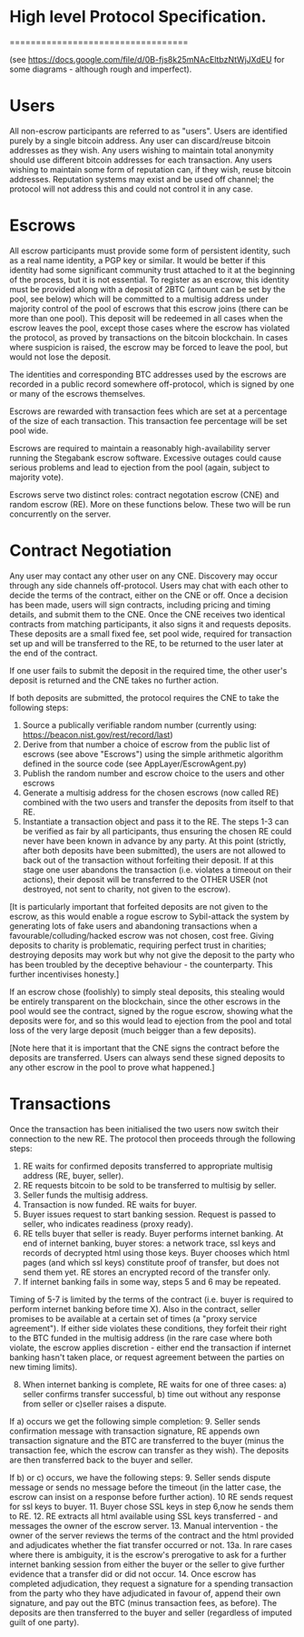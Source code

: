 High level Protocol Specification.
==================================
==================================

(see https://docs.google.com/file/d/0B-fjs8k25mNAcEltbzNtWjJXdEU for some diagrams - although rough and imperfect).

Users
=====

All non-escrow participants are referred to as "users".
Users are identified purely by a single bitcoin address. Any user can discard/reuse bitcoin addresses as they wish.
Any users wishing to maintain total anonymity should use different bitcoin addresses for each transaction.
Any users wishing to maintain some form of reputation can, if they wish, reuse bitcoin addresses. Reputation systems may exist and be used off channel; the protocol will not address this and could not control it in any case.

Escrows
=======
All escrow participants must provide some form of persistent identity, such as a real name identity, a PGP key or similar.
It would be better if this identity had some significant community trust attached to it at the beginning of the process, but it is not essential. To register as an escrow, this identity must be provided along with a deposit of 2BTC (amount can be set by the pool, see below) which will be committed to a multisig address under majority control of the pool of escrows that this escrow joins (there can be more than one pool). This deposit will be redeemed in all cases when the escrow leaves the pool, except those cases where the escrow has violated the protocol, as proved by transactions on the bitcoin blockchain. In cases where suspicion is raised, the escrow may be forced to leave the pool, but would not lose the deposit. 

The identities and corresponding BTC addresses used by the escrows are recorded in a public record somewhere off-protocol, which is signed by one or many of the escrows themselves.

Escrows are rewarded with transaction fees which are set at a percentage of the size of each transaction. This transaction fee percentage will be set pool wide.

Escrows are required to maintain a reasonably high-availability server running the Stegabank escrow software. Excessive outages could cause serious problems and lead to ejection from the pool (again, subject to majority vote).

Escrows serve two distinct roles: contract negotation escrow (CNE) and random escrow (RE). More on these functions below. These two will be run concurrently on the server.

Contract Negotiation
====================
Any user may contact any other user on any CNE. Discovery may occur through any side channels off-protocol. Users may chat with each other to decide the terms of the contract, either on the CNE or off. Once a decision has been made, users will sign contracts, including pricing and timing details, and submit them to the CNE. Once the CNE receives two identical contracts from matching participants, it also signs it and requests deposits. These deposits are a small fixed fee, set pool wide, required for transaction set up and will be transferred to the RE, to be returned to the user later at the end of the contract.

If one user fails to submit the deposit in the required time, the other user's deposit is returned and the CNE takes no further action.

If both deposits are submitted, the protocol requires the CNE to take the following steps:

1. Source a publically verifiable random number (currently using: https://beacon.nist.gov/rest/record/last)
2. Derive from that number a choice of escrow from the public list of escrows (see above "Escrows") using the simple arithmetic algorithm defined in the source code (see AppLayer/EscrowAgent.py)
3. Publish the random number and escrow choice to the users and other escrows
4. Generate a multisig address for the chosen escrows (now called RE) combined with the two users and transfer the deposits from itself to that RE.
5. Instantiate a transaction object and pass it to the RE.
The steps 1-3 can be verified as fair by all participants, thus ensuring the chosen RE could never have been known in advance by any party.
At this point (strictly, after both deposits have been submitted), the users are not allowed to back out of the transaction without forfeiting their deposit.
If at this stage one user abandons the transaction (i.e. violates a timeout on their actions), their deposit will be transferred to the OTHER USER (not destroyed, not sent to charity, not given to the escrow). 

[It is particularly important that forfeited deposits are not given to the escrow, as this would enable a rogue escrow to Sybil-attack the system by generating lots of fake users and abandoning transactions when a favourable/colluding/hacked escrow was not chosen, cost free. Giving deposits to charity is problematic, requiring perfect trust in charities; destroying deposits may work but why not give the deposit to the party who has been troubled by the deceptive behaviour - the counterparty. This further incentivises honesty.]

If an escrow chose (foolishly) to simply steal deposits, this stealing would be entirely transparent on the blockchain, since the other escrows in the pool would see the contract, signed by the rogue escrow, showing what the deposits were for, and so this would lead to ejection from the pool and total loss of the very large deposit (much beigger than a few deposits). 

[Note here that it is important that the CNE signs the contract before the deposits are transferred. Users can always send these signed deposits to any other escrow in the pool to prove what happened.]

Transactions
============

Once the transaction has been initialised the two users now switch their connection to the new RE. The protocol then proceeds through the following steps:
1. RE waits for confirmed deposits transferred to appropriate multisig address (RE, buyer, seller).
2. RE requests bitcoin to be sold to be transferred to multisig by seller.
3. Seller funds the multisig address.
4. Transaction is now funded. RE waits for buyer.
5. Buyer issues request to start banking session. Request is passed to seller, who indicates readiness (proxy ready).
6. RE tells buyer that seller is ready. Buyer performs internet banking. At end of internet banking, buyer stores: a network trace, ssl keys and records of decrypted html using those keys. Buyer chooses which html pages (and which ssl keys) constitute proof of transfer, but does not send them yet. RE stores an encrypted record of the transfer only.
7. If internet banking fails in some way, steps 5 and 6 may be repeated.

Timing of 5-7 is limited by the terms of the contract (i.e. buyer is required to perform internet banking before time X). Also in the contract, seller promises to be available at a certain set of times (a "proxy service agreement"). If either side violates these conditions, they forfeit their right to the BTC funded in the multisig address (in the rare case where both violate, the escrow applies discretion - either end the transaction if internet banking hasn't taken place, or request agreement between the parties on new timing limits).

8. When internet banking is complete, RE waits for one of three cases: a) seller confirms transfer successful, b) time out without any response from seller or c)seller raises a dispute.

If a) occurs we get the following simple completion:
9. Seller sends confirmation message with transaction signature, RE appends own transaction signature and the BTC are transferred to the buyer (minus the transaction fee, which the escrow can transfer as they wish). The deposits are then transferred back to the buyer and seller.

If b) or c) occurs, we have the following steps:
9. Seller sends dispute message or sends no message before the timeout (in the latter case, the escrow can insist on a response before further action).
10 RE sends request for ssl keys to buyer.
11. Buyer chose SSL keys in step 6,now he sends them to RE.
12. RE extracts all html available using SSL keys transferred - and messages the owner of the escrow server.
13. Manual intervention - the owner of the server reviews the terms of the contract and the html provided and adjudicates whether the fiat transfer occurred or not.
13a. In rare cases where there is ambiguity, it is the escrow's prerogative to ask for a further internet banking session from either the buyer or the seller to give further evidence that a transfer did or did not occur.
14. Once escrow has completed adjudication, they request a signature for a spending transaction from the party who they have adjudicated in favour of, append their own signature, and pay out the BTC (minus transaction fees, as before). The deposits are then transferred to the buyer and seller (regardless of imputed guilt of one party).














